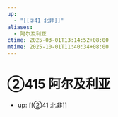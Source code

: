 ```yaml
---
up:
  - "[[②41 北非]]"
aliases:
  - 阿尔及利亚
ctime: 2025-03-01T13:14:52+08:00
mtime: 2025-10-01T11:40:34+08:00
---
```


# ②415 阿尔及利亚

- up: [[②41 北非]]
